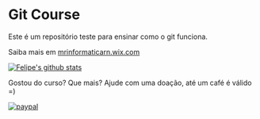 # Git Course

Este é um repositório teste para ensinar como o git funciona.

Saiba mais em [mrinformaticarn.wix.com](https://mrinformatica.wix.com)

[![Felipe's github stats](https://github-readme-stats.vercel.app/api?username=marcusroque&count_private=true)](https://github.com/marcusroque)

Gostou do curso? Que mais? Ajude com uma doação, até um café é válido =)

[![paypal](https://www.paypalobjects.com/en_US/i/btn/btn_donateCC_LG.gif)](https://www.paypal.com/donate?hosted_button_id=QUFHFGLWGZG62)

